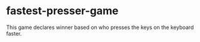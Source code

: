 # fastest-presser-game
This game declares winner based on who presses the keys on the keyboard faster.

